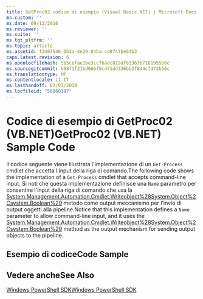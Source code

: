 ```yaml
---
title: GetProc02 codice di esempio (Visual Basic.NET) | Microsoft Docs
ms.custom: ''
ms.date: 09/13/2016
ms.reviewer: ''
ms.suite: ''
ms.tgt_pltfrm: ''
ms.topic: article
ms.assetid: f3497546-5b3a-4e29-84ba-cd9747be64b3
caps.latest.revision: 6
ms.openlocfilehash: 5b5cefae1be3ccf6aec819df83363b7161955b0c
ms.sourcegitcommit: b6871f21bd666f9cd71dd336bb3f844cf472b56c
ms.translationtype: MT
ms.contentlocale: it-IT
ms.lasthandoff: 02/03/2019
ms.locfileid: "56860187"
---
```

# <a name="getproc02-vbnet-sample-code"></a><span data-ttu-id="701a1-102">Codice di esempio di GetProc02 (VB.NET)</span><span class="sxs-lookup"><span data-stu-id="701a1-102">GetProc02 (VB.NET) Sample Code</span></span>

<span data-ttu-id="701a1-103">Il codice seguente viene illustrata l'implementazione di un `Get-Process` cmdlet che accetta l'input della riga di comando.</span><span class="sxs-lookup"><span data-stu-id="701a1-103">The following code shows the implementation of a `Get-Process` cmdlet that accepts command-line input.</span></span> <span data-ttu-id="701a1-104">Si noti che questa implementazione definisce una `Name` parametro per consentire l'input della riga di comando che usa la [System.Management.Automation.Cmdlet.Writeobject%28System.Object%2Csystem.Boolean%29](/dotnet/api/System.Management.Automation.Cmdlet.WriteObject%28System.Object%2CSystem.Boolean%29) metodo come output meccanismo per l'invio di output oggetti alla pipeline.</span><span class="sxs-lookup"><span data-stu-id="701a1-104">Notice that this implementation defines a `Name` parameter to allow command-line input, and it uses the [System.Management.Automation.Cmdlet.Writeobject%28System.Object%2Csystem.Boolean%29](/dotnet/api/System.Management.Automation.Cmdlet.WriteObject%28System.Object%2CSystem.Boolean%29) method as the output mechanism for sending output objects to the pipeline.</span></span>

## <a name="code-sample"></a><span data-ttu-id="701a1-105">Esempio di codice</span><span class="sxs-lookup"><span data-stu-id="701a1-105">Code Sample</span></span>

<!-- TODO!!!: review snippet reference  [!CODE [Msh_samplesgetproc02#getproc02vball](Msh_samplesgetproc02#getproc02vball)]  -->

## <a name="see-also"></a><span data-ttu-id="701a1-106">Vedere anche</span><span class="sxs-lookup"><span data-stu-id="701a1-106">See Also</span></span>

[<span data-ttu-id="701a1-107">Windows PowerShell SDK</span><span class="sxs-lookup"><span data-stu-id="701a1-107">Windows PowerShell SDK</span></span>](../windows-powershell-reference.md)